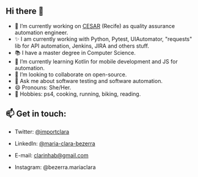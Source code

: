 ## Hi there 👋

- 🔭 I’m currently working on [CESAR](https://www.cesar.org.br/) (Recife) as quality assurance automation engineer.
- ✨ I am currently working with Python, Pytest, UIAutomator, "requests" lib for API automation, Jenkins, JIRA and others stuff.
- 📚 I have a master degree in Computer Science.
- 🌱 I’m currently learning Kotlin for mobile development and JS for automation.
- 👯 I’m looking to collaborate on open-source.
- 💬 Ask me about software testing and software automation.
- 😄 Pronouns: She/Her.
- 🤘 Hobbies: ps4, cooking, running, biking, reading.
<!--- - ⚡ Fun fact: !>
-->

## 📫 Get in touch:

- Twitter: [@importclara](https://twitter.com/importclara)

- LinkedIn: [@maria-clara-bezerra](https://www.linkedin.com/in/maria-clara-bezerra/)

- E-mail: clarinhab@gmail.com

- Instagram: @bezerra.mariaclara
